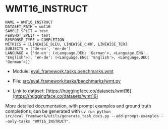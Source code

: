 # WMT16_INSTRUCT

````
NAME = WMT16_INSTRUCT
DATASET_PATH = wmt16
SAMPLE_SPLIT = test
FEWSHOT_SPLIT = test
RESPONSE_TYPE = COMPLETION
METRICS = [LINEWISE_BLEU, LINEWISE_CHRF, LINEWISE_TER]
SUBJECTS = ['de-en', 'en-de']
LANGUAGE = {'de-en': (<Language.DEU: 'German'>, <Language.ENG: 'English'>), 'en-de': (<Language.ENG: 'English'>, <Language.DEU: 'German'>)}
````

- Module: [eval_framework.tasks.benchmarks.wmt](eval_framework.tasks.benchmarks.wmt)

- File: [src/eval_framework/tasks/benchmarks/wmt.py](../../src/eval_framework/tasks/benchmarks/wmt.py)

- Link to dataset: [https://huggingface.co/datasets/wmt16](https://huggingface.co/datasets/wmt16)

More detailed documentation, with prompt examples and ground truth completions, can be generated with `uv run python src/eval_framework/utils/generate_task_docs.py --add-prompt-examples --only-tasks "WMT16_INSTRUCT"`.
